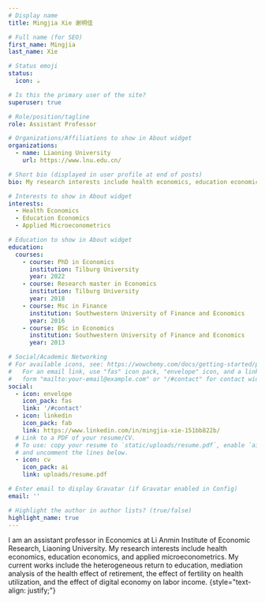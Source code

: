 ```yaml
---
# Display name
title: Mingjia Xie 谢明佳

# Full name (for SEO)
first_name: Mingjia
last_name: Xie

# Status emoji
status:
  icon: ☕️

# Is this the primary user of the site?
superuser: true

# Role/position/tagline
role: Assistant Professor

# Organizations/Affiliations to show in About widget
organizations:
  - name: Liaoning University
    url: https://www.lnu.edu.cn/

# Short bio (displayed in user profile at end of posts)
bio: My research interests include health economics, education economics, and applied microeconometrics.

# Interests to show in About widget
interests:
  - Health Economics
  - Education Economics
  - Applied Microeconometrics

# Education to show in About widget
education:
  courses:
    - course: PhD in Economics
      institution: Tilburg University
      year: 2022
    - course: Research master in Economics
      institution: Tilburg University
      year: 2018
    - course: Msc in Finance
      institution: Southwestern University of Finance and Economics
      year: 2016
    - course: BSc in Economics
      institution: Southwestern University of Finance and Economics
      year: 2013

# Social/Academic Networking
# For available icons, see: https://wowchemy.com/docs/getting-started/page-builder/#icons
#   For an email link, use "fas" icon pack, "envelope" icon, and a link in the
#   form "mailto:your-email@example.com" or "/#contact" for contact widget.
social:
  - icon: envelope
    icon_pack: fas
    link: '/#contact'
  - icon: linkedin
    icon_pack: fab
    link: https://www.linkedin.com/in/mingjia-xie-151bb822b/
  # Link to a PDF of your resume/CV.
  # To use: copy your resume to `static/uploads/resume.pdf`, enable `ai` icons in `params.yaml`,
  # and uncomment the lines below.
  - icon: cv
    icon_pack: ai
    link: uploads/resume.pdf

# Enter email to display Gravatar (if Gravatar enabled in Config)
email: ''

# Highlight the author in author lists? (true/false)
highlight_name: true
---
```


I am an assistant professor in Economics at Li Anmin Institute of Economic Research, Liaoning University. My research interests include health economics, education economics, and applied microeconometrics. My current works include the heterogeneous return to education, mediation analysis of the health effect of retirement, the effect of fertility on health utilization, and the effect of digital economy on labor income.
{style="text-align: justify;"}